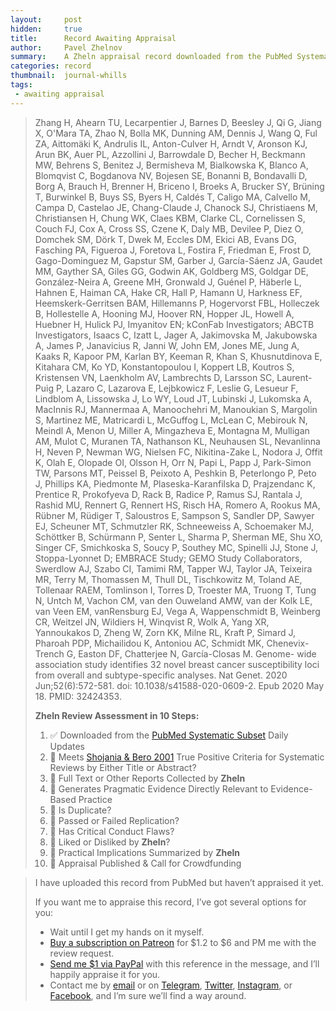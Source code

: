 ```yaml
---
layout:     post
hidden:     true
title:      Record Awaiting Appraisal
author:     Pavel Zhelnov
summary:    A Zheln appraisal record downloaded from the PubMed Systematic Subset daily updates.
categories: record
thumbnail:  journal-whills
tags:
 - awaiting appraisal
---
```


> Zhang H, Ahearn TU, Lecarpentier J, Barnes D, Beesley J, Qi G, Jiang X, O'Mara TA, Zhao N, Bolla MK, Dunning AM, Dennis J, Wang Q, Ful ZA, Aittomäki K, Andrulis IL, Anton-Culver H, Arndt V, Aronson KJ, Arun BK, Auer PL, Azzollini J, Barrowdale D, Becher H, Beckmann MW, Behrens S, Benitez J, Bermisheva M, Bialkowska K, Blanco A, Blomqvist C, Bogdanova NV, Bojesen SE, Bonanni B, Bondavalli D, Borg A, Brauch H, Brenner H, Briceno I, Broeks A, Brucker SY, Brüning T, Burwinkel B, Buys SS, Byers H, Caldés T, Caligo MA, Calvello M, Campa D, Castelao JE, Chang-Claude J, Chanock SJ, Christiaens M, Christiansen H, Chung WK, Claes KBM, Clarke CL, Cornelissen S, Couch FJ, Cox A, Cross SS, Czene K, Daly MB, Devilee P, Diez O, Domchek SM, Dörk T, Dwek M, Eccles DM, Ekici AB, Evans DG, Fasching PA, Figueroa J, Foretova L, Fostira F, Friedman E, Frost D, Gago-Dominguez M, Gapstur SM, Garber J, García-Sáenz JA, Gaudet MM, Gayther SA, Giles GG, Godwin AK, Goldberg MS, Goldgar DE, González-Neira A, Greene MH, Gronwald J, Guénel P, Häberle L, Hahnen E, Haiman CA, Hake CR, Hall P, Hamann U, Harkness EF, Heemskerk-Gerritsen BAM, Hillemanns P, Hogervorst FBL, Holleczek B, Hollestelle A, Hooning MJ, Hoover RN, Hopper JL, Howell A, Huebner H, Hulick PJ, Imyanitov EN; kConFab Investigators; ABCTB Investigators, Isaacs C, Izatt L, Jager A, Jakimovska M, Jakubowska A, James P, Janavicius R, Janni W, John EM, Jones ME, Jung A, Kaaks R, Kapoor PM, Karlan BY, Keeman R, Khan S, Khusnutdinova E, Kitahara CM, Ko YD, Konstantopoulou I, Koppert LB, Koutros S, Kristensen VN, Laenkholm AV, Lambrechts D, Larsson SC, Laurent-Puig P, Lazaro C, Lazarova E, Lejbkowicz F, Leslie G, Lesueur F, Lindblom A, Lissowska J, Lo WY, Loud JT, Lubinski J, Lukomska A, MacInnis RJ, Mannermaa A, Manoochehri M, Manoukian S, Margolin S, Martinez ME, Matricardi L, McGuffog L, McLean C, Mebirouk N, Meindl A, Menon U, Miller A, Mingazheva E, Montagna M, Mulligan AM, Mulot C, Muranen TA, Nathanson KL, Neuhausen SL, Nevanlinna H, Neven P, Newman WG, Nielsen FC, Nikitina-Zake L, Nodora J, Offit K, Olah E, Olopade OI, Olsson H, Orr N, Papi L, Papp J, Park-Simon TW, Parsons MT, Peissel B, Peixoto A, Peshkin B, Peterlongo P, Peto J, Phillips KA, Piedmonte M, Plaseska-Karanfilska D, Prajzendanc K, Prentice R, Prokofyeva D, Rack B, Radice P, Ramus SJ, Rantala J, Rashid MU, Rennert G, Rennert HS, Risch HA, Romero A, Rookus MA, Rübner M, Rüdiger T, Saloustros E, Sampson S, Sandler DP, Sawyer EJ, Scheuner MT, Schmutzler RK, Schneeweiss A, Schoemaker MJ, Schöttker B, Schürmann P, Senter L, Sharma P, Sherman ME, Shu XO, Singer CF, Smichkoska S, Soucy P, Southey MC, Spinelli JJ, Stone J, Stoppa-Lyonnet D; EMBRACE Study; GEMO Study Collaborators, Swerdlow AJ, Szabo CI, Tamimi RM, Tapper WJ, Taylor JA, Teixeira MR, Terry M, Thomassen M, Thull DL, Tischkowitz M, Toland AE, Tollenaar RAEM, Tomlinson I, Torres D, Troester MA, Truong T, Tung N, Untch M, Vachon CM, van den Ouweland AMW, van der Kolk LE, van Veen EM, vanRensburg EJ, Vega A, Wappenschmidt B, Weinberg CR, Weitzel JN, Wildiers H, Winqvist R, Wolk A, Yang XR, Yannoukakos D, Zheng W, Zorn KK, Milne RL, Kraft P, Simard J, Pharoah PDP, Michailidou K, Antoniou AC, Schmidt MK, Chenevix-Trench G, Easton DF, Chatterjee N, García-Closas M. Genome- wide association study identifies 32 novel breast cancer susceptibility loci from overall and subtype-specific analyses. Nat Genet. 2020 Jun;52(6):572-581. doi: 10.1038/s41588-020-0609-2. Epub 2020 May 18. PMID: 32424353.
>
> **Zheln Review Assessment in 10 Steps:**
>
> 1. ✅ Downloaded from the [PubMed Systematic Subset](https://p1m.org/ssb) Daily Updates
> 2. 🔄 Meets [Shojania & Bero 2001](https://www.researchgate.net/publication/11820967_Taking_Advantage_of_the_Explosion_of_Systematic_Reviews_An_Efficient_MEDLINE_Search_Strategy) True Positive Criteria for Systematic Reviews by Either Title or Abstract?
> 3. 🔄 Full Text or Other Reports Collected by **Zheln**
> 4. 🔄 Generates Pragmatic Evidence Directly Relevant to Evidence-Based Practice
> 5. 🔄 Is Duplicate?
> 6. 🔄 Passed or Failed Replication?
> 7. 🔄 Has Critical Conduct Flaws?
> 8. 🔄 Liked or Disliked by **Zheln**?
> 9. 🔄 Practical Implications Summarized by **Zheln**
> 10. 🔄 Appraisal Published & Call for Crowdfunding

> I have uploaded this record from PubMed but haven’t appraised it yet.
>
> If you want me to appraise this record, I’ve got several options for you:
> * Wait until I get my hands on it myself.
> * [Buy a subscription on Patreon](https://patreon.com/zheln) for $1.2 to $6 and PM me with the review request.
> * [Send me $1 via PayPal](https://paypal.me/pjelnov) with this reference in the message, and I’ll happily appraise it for you.
> * Contact me by [email](mailto:pavel@zheln.com) or on [Telegram](https://t.me/drzhelnov), [Twitter](https://twitter.com/drzhelnov), [Instagram](https://instagram.com/igzheln), or [Facebook](https://facebook.com/drzhelnov), and I’m sure we’ll find a way around.
